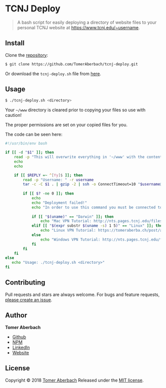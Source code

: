 # TCNJ Deploy

> A bash script for easily deploying a directory of website files to your personal TCNJ website at https://www.tcnj.edu/~username.

## Install

Clone the [repository](https://github.com/TomerAberbach/tcnj-deploy):

```sh
$ git clone https://github.com/TomerAberbach/tcnj-deploy.git
```

Or download the `tcnj-deploy.sh` file from [here](https://raw.githubusercontent.com/TomerAberbach/tcnj-deploy/master/tcnj-deploy.sh).

## Usage

```sh
$ ./tcnj-deploy.sh <directory>
```

Your `~/www` directory is cleared prior to copying your files so use with caution!

The proper permissions are set on your copied files for you.

The code can be seen here:
```bash
#!/usr/bin/env bash

if [[ -d "$1" ]]; then
    read -p "This will overwrite everything in '~/www' with the contents of '$1'. Continue? (y/n) " -n 1 -r
    echo
    echo

    if [[ $REPLY =~ ^[Yy]$ ]]; then
        read -p "Username: " -r username
        tar -c -C $1 . | gzip -2 | ssh -o ConnectTimeout=10 "$username@beauty.tcnj.edu" "rm -rf ~/www > /dev/null; mkdir -p ~/www; tar -zx -C ~/www; cd ~/www; find -type d -exec chmod 755 {} \;; find -type f -exec chmod 644 {} \;; echo; echo \"Deployment successful!\""
        
        if [[ $? -ne 0 ]]; then
            echo
            echo "Deployment failed!"
            echo "In order to use this command you must be connected to the TCNJ network or using a VPN."
            
            if [[ "$(uname)" == "Darwin" ]]; then
                echo "Mac VPN Tutorial: http://nts.pages.tcnj.edu/files/2014/08/PAN-VPN-Instructions.pdf"
            elif [[ "$(expr substr $(uname -s) 1 5)" == "Linux" ]]; then
                echo "Linux VPN Tutorial: https://tomeraberba.ch/post/article/tcnj-linux-vpn.html"
            else
                echo "Windows VPN Tutorial: http://nts.pages.tcnj.edu/files/2014/08/PAN-VPN-Instructions.pdf"
            fi
        fi
    fi
else
   echo "Usage: ./tcnj-deploy.sh <directory>"
fi
```

## Contributing

Pull requests and stars are always welcome. For bugs and feature requests, [please create an issue](https://github.com/TomerAberbach/tcnj-deploy/issues/new).

## Author

**Tomer Aberbach**

* [Github](https://github.com/TomerAberbach)
* [NPM](https://www.npmjs.com/~tomeraberbach)
* [LinkedIn](https://www.linkedin.com/in/tomer-a)
* [Website](https://tomeraberba.ch)

## License

Copyright © 2018 [Tomer Aberbach](https://github.com/TomerAberbach)
Released under the [MIT license](https://github.com/TomerAberbach/tcnj-deploy/blob/master/LICENSE).

